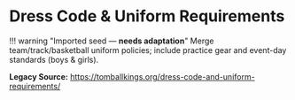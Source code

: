 # Dress Code & Uniform Requirements

!!! warning "Imported seed — **needs adaptation**"
    Merge team/track/basketball uniform policies; include practice gear and event-day standards (boys & girls).

**Legacy Source:** <https://tomballkings.org/dress-code-and-uniform-requirements/>
